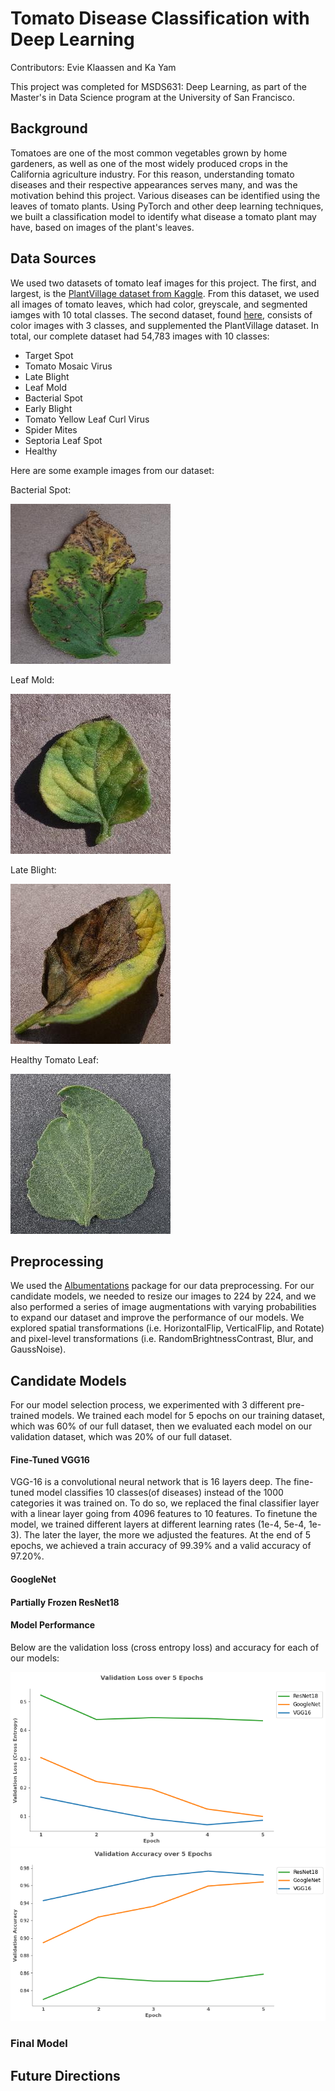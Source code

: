 # Tomato Disease Classification with Deep Learning

Contributors: Evie Klaassen and Ka Yam

This project was completed for MSDS631: Deep Learning, as part of the Master's in Data Science program at the University of San Francisco.

## Background

Tomatoes are one of the most common vegetables grown by home gardeners, as well as one of the most widely produced crops in the California agriculture industry. For this reason, understanding tomato diseases and their respective appearances serves many, and was the motivation behind this project. Various diseases can be identified using the leaves of tomato plants. Using PyTorch and other deep learning techniques, we built a classification model to identify what disease a tomato plant may have, based on images of the plant's leaves.

## Data Sources

We used two datasets of tomato leaf images for this project. The first, and largest, is the [PlantVillage dataset from Kaggle](https://www.kaggle.com/datasets/abdallahalidev/plantvillage-dataset). From this dataset, we used all images of tomato leaves, which had color, greyscale, and segmented iamges with 10 total classes. The second dataset, found [here](https://data.mendeley.com/datasets/369cky7n39/1), consists of color images with 3 classes, and supplemented the PlantVillage dataset. In total, our complete dataset had 54,783 images with 10 classes:

- Target Spot
- Tomato Mosaic Virus
- Late Blight
- Leaf Mold
- Bacterial Spot
- Early Blight
- Tomato Yellow Leaf Curl Virus
- Spider Mites
- Septoria Leaf Spot
- Healthy

Here are some example images from our dataset:

Bacterial Spot:

![Bacterial Spot](https://github.com/evieklaassen/tomato-disease-classifier/blob/main/readme_images/bac_spot.JPG)

Leaf Mold:

![Leaf Mold](https://github.com/evieklaassen/tomato-disease-classifier/blob/main/readme_images/mold.JPG)

Late Blight:

![Late Blight](https://github.com/evieklaassen/tomato-disease-classifier/blob/main/readme_images/late_blight.JPG)

Healthy Tomato Leaf:

![Healthy](https://github.com/evieklaassen/tomato-disease-classifier/blob/main/readme_images/healthy.JPG)

## Preprocessing

We used the [Albumentations](https://albumentations.ai/) package for our data preprocessing. For our candidate models, we needed to resize our images to 224 by 224, and we also performed a series of image augmentations with varying probabilities to expand our dataset and improve the performance of our models. We explored spatial transformations (i.e. HorizontalFlip, VerticalFlip, and Rotate) and pixel-level transformations (i.e. RandomBrightnessContrast, Blur, and GaussNoise).

## Candidate Models

For our model selection process, we experimented with 3 different pre-trained models. We trained each model for 5 epochs on our training dataset, which was 60% of our full dataset, then we evaluated each model on our validation dataset, which was 20% of our full dataset.

#### Fine-Tuned VGG16

VGG-16 is a convolutional neural network that is 16 layers deep. The fine-tuned model classifies 10 classes(of diseases) instead of the 1000 categories it was trained on. To do so, we replaced the final classifier layer with a linear layer going from 4096 features to 10 features. To finetune the model, we trained different layers at different learning rates (1e-4, 5e-4, 1e-3). The later the layer, the more we adjusted the features. At the end of 5 epochs, we achieved a train accuracy of 99.39% and a valid accuracy of 97.20%.

#### GoogleNet


#### Partially Frozen ResNet18

#### Model Performance

Below are the validation loss (cross entropy loss) and accuracy for each of our models:

![Validation Loss](https://github.com/evieklaassen/tomato-disease-classifier/blob/main/readme_images/val_loss.png) ![Validation Accuracy](https://github.com/evieklaassen/tomato-disease-classifier/blob/main/readme_images/val_acc.png)

### Final Model 

## Future Directions
